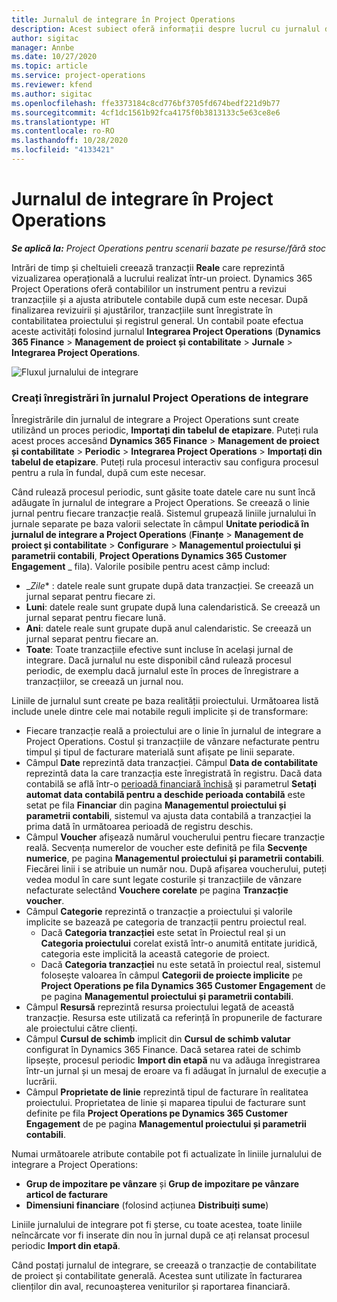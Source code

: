 ```yaml
---
title: Jurnalul de integrare în Project Operations
description: Acest subiect oferă informații despre lucrul cu jurnalul de integrare în Project Operations.
author: sigitac
manager: Annbe
ms.date: 10/27/2020
ms.topic: article
ms.service: project-operations
ms.reviewer: kfend
ms.author: sigitac
ms.openlocfilehash: ffe3373184c8cd776bf3705fd674bedf221d9b77
ms.sourcegitcommit: 4cf1dc1561b92fca4175f0b3813133c5e63ce8e6
ms.translationtype: HT
ms.contentlocale: ro-RO
ms.lasthandoff: 10/28/2020
ms.locfileid: "4133421"
---
```

# <a name="integration-journal-in-project-operations"></a>Jurnalul de integrare în Project Operations

_**Se aplică la:** Project Operations pentru scenarii bazate pe resurse/fără stoc_

Intrări de timp și cheltuieli creează tranzacții **Reale** care reprezintă vizualizarea operațională a lucrului realizat într-un proiect. Dynamics 365 Project Operations oferă contabililor un instrument pentru a revizui tranzacțiile și a ajusta atributele contabile după cum este necesar. După finalizarea revizuirii și ajustărilor, tranzacțiile sunt înregistrate în contabilitatea proiectului și registrul general. Un contabil poate efectua aceste activități folosind jurnalul **Integrarea Project Operations** (**Dynamics 365 Finance** > **Management de proiect și contabilitate** > **Jurnale** > **Integrarea Project Operations**.

![Fluxul jurnalului de integrare](./media/IntegrationJournal.png)

### <a name="create-records-in-the-project-operations-integration-journal"></a>Creați înregistrări în jurnalul Project Operations de integrare

Înregistrările din jurnalul de integrare a Project Operations sunt create utilizând un proces periodic, **Importați din tabelul de etapizare**. Puteți rula acest proces accesând **Dynamics 365 Finance** > **Management de proiect și contabilitate** > **Periodic** > **Integrarea Project Operations** > **Importați din tabelul de etapizare**. Puteți rula procesul interactiv sau configura procesul pentru a rula în fundal, după cum este necesar.

Când rulează procesul periodic, sunt găsite toate datele care nu sunt încă adăugate în jurnalul de integrare a Project Operations. Se creează o linie jurnal pentru fiecare tranzacție reală.
Sistemul grupează liniile jurnalului în jurnale separate pe baza valorii selectate în câmpul **Unitate periodică în jurnalul de integrare a Project Operations** (**Finanțe** > **Management de proiect și contabilitate** > **Configurare** > **Managementul proiectului și parametrii contabili**, **Project Operations Dynamics 365 Customer Engagement** _ fila). Valorile posibile pentru acest câmp includ:

  - _*Zile** : datele reale sunt grupate după data tranzacției. Se creează un jurnal separat pentru fiecare zi.
  - **Luni**: datele reale sunt grupate după luna calendaristică. Se creează un jurnal separat pentru fiecare lună.
  - **Ani**: datele reale sunt grupate după anul calendaristic. Se creează un jurnal separat pentru fiecare an.
  - **Toate**: Toate tranzacțiile efective sunt incluse în același jurnal de integrare. Dacă jurnalul nu este disponibil când rulează procesul periodic, de exemplu dacă jurnalul este în proces de înregistrare a tranzacțiilor, se creează un jurnal nou.

Liniile de jurnalul sunt create pe baza realității proiectului. Următoarea listă include unele dintre cele mai notabile reguli implicite și de transformare:

  - Fiecare tranzacție reală a proiectului are o linie în jurnalul de integrare a Project Operations. Costul și tranzacțiile de vânzare nefacturate pentru timpul și tipul de facturare materială sunt afișate pe linii separate.
  - Câmpul **Date** reprezintă data tranzacției. Câmpul **Data de contabilitate** reprezintă data la care tranzacția este înregistrată în registru. Dacă data contabilă se află într-o [perioadă financiară închisă](https://docs.microsoft.com/dynamics365/finance/general-ledger/close-general-ledger-at-period-end) și parametrul **Setați automat data contabilă pentru a deschide perioada contabilă** este setat pe fila **Financiar** din pagina **Managementul proiectului și parametrii contabili**, sistemul va ajusta data contabilă a tranzacției la prima dată în următoarea perioadă de registru deschis.
  - Câmpul **Voucher** afișează numărul voucherului pentru fiecare tranzacție reală. Secvența numerelor de voucher este definită pe fila **Secvențe numerice**, pe pagina **Managementul proiectului și parametrii contabili**. Fiecărei linii i se atribuie un număr nou. După afișarea voucherului, puteți vedea modul în care sunt legate costurile și tranzacțiile de vânzare nefacturate selectând **Vouchere corelate** pe pagina **Tranzacție voucher**.
  - Câmpul **Categorie** reprezintă o tranzacție a proiectului și valorile implicite se bazează pe categoria de tranzacții pentru proiectul real.
    - Dacă **Categoria tranzacției** este setat în Proiectul real și un **Categoria proiectului** corelat există într-o anumită entitate juridică, categoria este implicită la această categorie de proiect.
    - Dacă **Categoria tranzacției** nu este setată în proiectul real, sistemul folosește valoarea în câmpul **Categorii de proiecte implicite** pe **Project Operations pe fila Dynamics 365 Customer Engagement** de pe pagina **Managementul proiectului și parametrii contabili**.
  - Câmpul **Resursă** reprezintă resursa proiectului legată de această tranzacție. Resursa este utilizată ca referință în propunerile de facturare ale proiectului către clienți.
  - Câmpul **Cursul de schimb** implicit din **Cursul de schimb valutar** configurat în Dynamics 365 Finance. Dacă setarea ratei de schimb lipsește, procesul periodic **Import din etapă** nu va adăuga înregistrarea într-un jurnal și un mesaj de eroare va fi adăugat în jurnalul de execuție a lucrării.
  - Câmpul **Proprietate de linie** reprezintă tipul de facturare în realitatea proiectului. Proprietatea de linie și maparea tipului de facturare sunt definite pe fila **Project Operations pe Dynamics 365 Customer Engagement** de pe pagina **Managementul proiectului și parametrii contabili**.

Numai următoarele atribute contabile pot fi actualizate în liniile jurnalului de integrare a Project Operations:

- **Grup de impozitare pe vânzare** și **Grup de impozitare pe vânzare articol de facturare**
- **Dimensiuni financiare** (folosind acțiunea **Distribuiți sume**)

Liniile jurnalului de integrare pot fi șterse, cu toate acestea, toate liniile neîncărcate vor fi inserate din nou în jurnal după ce ați relansat procesul periodic **Import din etapă**.

Când postați jurnalul de integrare, se creează o tranzacție de contabilitate de proiect și contabilitate generală. Acestea sunt utilizate în facturarea clienților din aval, recunoașterea veniturilor și raportarea financiară.
